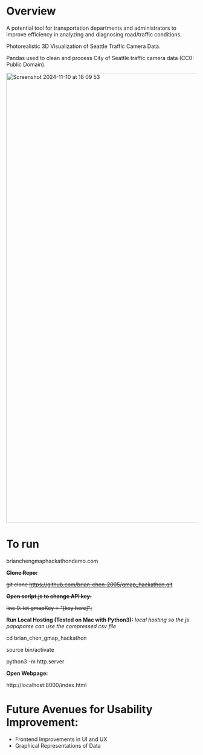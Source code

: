 # Overview

A potential tool for transportation departments and administrators to improve efficiency in analyzing and diagnosing road/traffic conditions.

Photorealistic 3D Visualization of Seattle Traffic Camera Data.

Pandas used to clean and process City of Seattle traffic camera data (CC0: Public Domain).

[<img width="1186" alt="Screenshot 2024-11-10 at 18 09 53" src="https://github.com/user-attachments/assets/7e68013e-a96d-4151-93e9-3f3feac70bf1">](https://www.youtube.com/watch?v=euwJZmTa2h8&ab_channel=BrianChen)

# To run

brianchengmaphackathondemo.com

~~**Clone Repo:**~~

~~git clone https://github.com/brian-chen-2005/gmap_hackathon.git~~

~~**Open script.js to change API key:**~~

~~line 9: let gmapKey = "[key here]";~~

**Run Local Hosting (Tested on Mac with Python3):**
_local hosting so the js papaparse can use the compressed csv file_

cd brian_chen_gmap_hackathon

source bin/activate

python3 -m http.server

**Open Webpage:**

http://localhost:8000/index.html

# Future Avenues for Usability Improvement:
* Frontend Improvements in UI and UX
* Graphical Representations of Data
